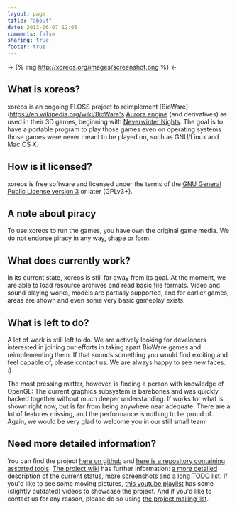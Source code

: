 ```yaml
---
layout: page
title: "about"
date: 2013-06-07 12:05
comments: false
sharing: true
footer: true
---
```


-> {% img http://xoreos.org/images/screenshot.png %} <-

## <a id="whatis"></a>What is xoreos?

xoreos is an ongoing FLOSS project to reimplement [BioWare](https://en.wikipedia.org/wiki/BioWare's [Aurora engine](https://en.wikipedia.org/wiki/BioWare#Aurora_Engine) (and derivatives) as used in their 3D games, beginning with [Neverwinter Nights](https://en.wikipedia.org/wiki/Neverwinter_Nights). The goal is to have a portable program to play those games even on operating systems those games were never meant to be played on, such as GNU/Linux and Mac OS X.

## <a id="license"></a>How is it licensed?

xoreos is free software and licensed under the terms of the [GNU General Public License version 3](https://github.com/DrMcCoy/xoreos/blob/master/COPYING) or later (GPLv3+).

## <a id="piracy"></a>A note about piracy

To use xoreos to run the games, you have own the original game media. We do not endorse piracy in any way, shape or form.

## <a id="currentstatus"></a>What does currently work?

In its current state, xoreos is still far away from its goal. At the moment, we are able to load resource archives and read basic file formats. Video and sound playing works, models are partially supported, and for earlier games, areas are shown and even some very basic gameplay exists.

## <a id="workleft"></a>What is left to do?

A lot of work is still left to do. We are actively looking for developers interested in joining our efforts in taking apart BioWare games and reimplementing them. If that sounds something you would find exciting and feel capable of, please contact us. We are always happy to see new faces. :)

The most pressing matter, however, is finding a person with knowledge of OpenGL: The current graphics subsystem is barebones and was quickly hacked together without much deeper understanding. If works for what is shown right now, but is far from being anywhere near adequate. There are a lot of features missing, and the performance is nothing to be proud of. Again, we would be very glad to welcome you in our still small team!

## <a id="detailedinfo"></a>Need more detailed information?

You can find the project [here on github](https://github.com/xoreos/xoreos) and [here is a repository containing assorted tools](https://github.com/xoreos/xoreos-tools). [The project wiki](https://github.com/xoreos/xoreos/wiki) has further information: [a more detailed description of the current status](https://github.com/xoreos/xoreos/wiki#general-status), [more screenshots](https://github.com/xoreos/xoreos/wiki/NWN-Screenshots) and [a long TODO list](https://github.com/xoreos/xoreos/wiki/TODO). If you'd like to see some moving pictures, [this youtube playlist](https://www.youtube.com/playlist?list=PLNwbUoah6frK3PPzuUzf1qCYmSfUA4rW3&feature=mh_lolz) has some (slightly outdated) videos to showcase the project. And if you'd like to contact us for any reason, please do so using [the project mailing list](https://xoreos.org/mailman/listinfo/xoreos-devel).

